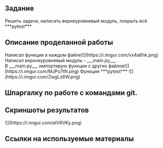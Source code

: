 <h2>Задание</h2> 
Решить задачи, написать вернеуровневый модуль, покрыть всё ***pytest***

<h2>Описание проделанной работы</h2> 
Написал функции в каждом файле![](https://i.imgur.com/vx4a6hk.png)<br>Напиcал верхнеуровневый модуль - ___main.py___ . <br>В ___main.py___ импортирую функции с других файлов![](https://i.imgur.com/MJPo7tN.png)
Функции ***pytest*** ![](https://i.imgur.com/ZwgLz6W.png)

<h2>Шпаргалку по работе с командами git.</h2> 
<https://clck.ru/36SgWV>
<h2>Скриншоты результатов</h2> 
![](https://i.imgur.com/elV6VKy.png)
<h2>Ссылки на используемые материалы</h2> 
<https://clck.ru/3vyXS>
